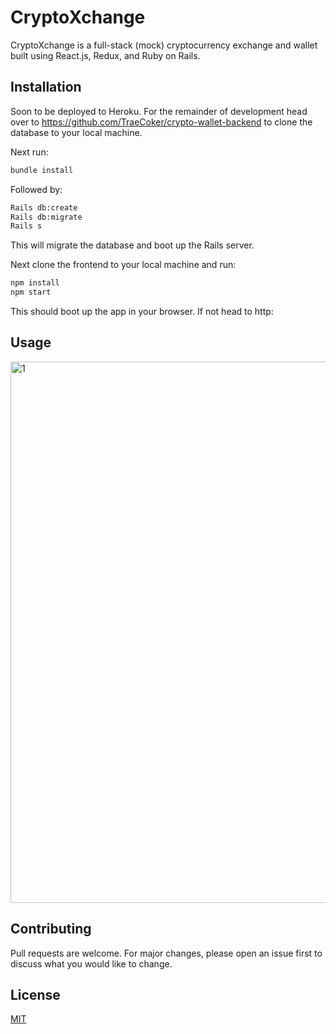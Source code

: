 # CryptoXchange
CryptoXchange is a full-stack (mock) cryptocurrency exchange and wallet built using React.js, Redux, and Ruby on Rails.

## Installation
Soon to be deployed to Heroku. For the remainder of development head over to https://github.com/TraeCoker/crypto-wallet-backend to clone the database to your local machine. 

Next run:

```bash
bundle install
```
Followed by:
```bash
Rails db:create
Rails db:migrate
Rails s
```
This will migrate the database and boot up the Rails server.

Next clone the frontend to your local machine and run:
```bash
npm install
npm start
```
This should boot up the app in your browser. If not head to http:
## Usage
<img width="866" alt="1" src="https://user-images.githubusercontent.com/79291960/146821646-1967c1f7-670b-43b1-b1f6-34f1bf7975a1.PNG">



## Contributing
Pull requests are welcome. For major changes, please open an issue first to discuss what you would like to change.

## License
[MIT](https://choosealicense.com/licenses/mit/)